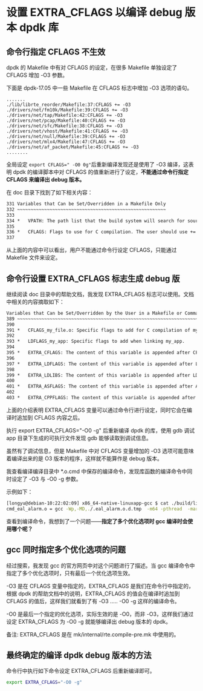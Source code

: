 # 设置 EXTRA_CFLAGS 以编译 debug 版本 dpdk 库
## 命令行指定 CFLAGS 不生效
dpdk 的 Makefile 中有对 CFLAGS 的设定，在很多 Makefile 单独设定了 CFLAGS 增加 -O3 参数。

下面是 dpdk-17.05 中一些 Makefile 在 CFLAGS 标志中增加 -O3 选项的语句。

```
.......
./lib/librte_reorder/Makefile:37:CFLAGS += -O3
./drivers/net/fm10k/Makefile:39:CFLAGS += -O3
./drivers/net/tap/Makefile:42:CFLAGS += -O3
./drivers/net/pcap/Makefile:40:CFLAGS += -O3
./drivers/net/sfc/Makefile:38:CFLAGS += -O3
./drivers/net/vhost/Makefile:41:CFLAGS += -O3
./drivers/net/null/Makefile:39:CFLAGS += -O3
./drivers/net/mlx4/Makefile:47:CFLAGS += -O3
./drivers/net/af_packet/Makefile:45:CFLAGS += -O3
........
```
全局设定 ```export CFLAGS=" -O0 0g"```后重新编译发现还是使用了 -O3 编译，这表明 dpdk 的编译脚本中对 CFLAGS 的值重新进行了设定，**不能通过命令行指定 CFLAGS 来编译出 debug 版本。**

在 doc 目录下找到了如下相关内容：
```rst
331 Variables that Can be Set/Overridden in a Makefile Only
332 ~~~~~~~~~~~~~~~~~~~~~~~~~~~~~~~~~~~~~~~~~~~~~~~~~~~~~~~
333 
334 *   VPATH: The path list that the build system will search for sources. By default, RTE_SRCDIR will be included in VPATH.
335 
336 *   CFLAGS: Flags to use for C compilation. The user should use +=  to append data in this variable.
337 
```
从上面的内容中可以看出，用户不能通过命令行设定 CFLAGS，只能通过 Makefile 文件来设定。

## 命令行设置 EXTRA_CFLAGS 标志生成 debug 版
继续阅读 doc 目录中的帮助文档，我发现 EXTRA_CFLAGS 标志可以使用。文档中相关的内容摘取如下：

```rst
Variables that Can be Set/Overridden by the User in a Makefile or Command Line
389 ~~~~~~~~~~~~~~~~~~~~~~~~~~~~~~~~~~~~~~~~~~~~~~~~~~~~~~~~~~~~~~~~~~~~~~~~~~~~~~
390 
391 *   CFLAGS_my_file.o: Specific flags to add for C compilation of my_file.c.
392 
393 *   LDFLAGS_my_app: Specific flags to add when linking my_app.
394     
395 *   EXTRA_CFLAGS: The content of this variable is appended after CFLAGS when compiling.
396 
397 *   EXTRA_LDFLAGS: The content of this variable is appended after LDFLAGS when linking.
398 
399 *   EXTRA_LDLIBS: The content of this variable is appended after LDLIBS when linking.
400 
401 *   EXTRA_ASFLAGS: The content of this variable is appended after ASFLAGS when assembling.
402 
403 *   EXTRA_CPPFLAGS: The content of this variable is appended after CPPFLAGS when using a C preprocessor on assembly files.
```

上面的介绍表明 EXTRA_CFLAGS 变量可以通过命令行进行设定，同时它会在编译时追加到 CFLAGS 内容之后。

执行 export EXTRA_CFLAGS="-O0 -g" 后重新编译 dpdk 的库，使用 gdb 调试 app 目录下生成的可执行文件发现 gdb 能够读取到调试信息。

虽然有了调试信息，但是 Makefile 中对 CFLAGS 变量增加的 -O3 选项可能意味着编译出来的是 O3 版本的程序，这样就不能算作是 debug 版本。

我查看编译编译目录中 *.o.cmd 中保存的编译命令，发现库函数的编译命令中同时设定了 -O3 与 -O0 -g 参数。

示例如下：

```bash
[longyu@debian-10:22:02:09] x86_64-native-linuxapp-gcc $ cat ./build/lib/librte_eal/linuxapp/eal/.eal_alarm.o.cmd 
cmd_eal_alarm.o = gcc -Wp,-MD,./.eal_alarm.o.d.tmp  -m64 -pthread  -march=native -DRTE_MACHINE_CPUFLAG_SSE -DRTE_MACHINE_CPUFLAG_SSE2 -DRTE_MACHINE_CPUFLAG_SSE3 -DRTE_MACHINE_CPUFLAG_SSSE3 -DRTE_MACHINE_CPUFLAG_SSE4_1 -DRTE_MACHINE_CPUFLAG_SSE4_2 -DRTE_MACHINE_CPUFLAG_AES -DRTE_MACHINE_CPUFLAG_PCLMULQDQ -DRTE_MACHINE_CPUFLAG_AVX -DRTE_MACHINE_CPUFLAG_RDRAND -DRTE_MACHINE_CPUFLAG_FSGSBASE -DRTE_MACHINE_CPUFLAG_F16C -DRTE_MACHINE_CPUFLAG_AVX2  -I/home/longyu/Downloads/dpdk-stable-17.02.1/x86_64-native-linuxapp-gcc/include -include /home/longyu/Downloads/dpdk-stable-17.02.1/x86_64-native-linuxapp-gcc/include/rte_config.h -I/home/longyu/Downloads/dpdk-stable-17.02.1/lib/librte_eal/linuxapp/eal/include -I/home/longyu/Downloads/dpdk-stable-17.02.1/lib/librte_eal/common -I/home/longyu/Downloads/dpdk-stable-17.02.1/lib/librte_eal/common/include -W -Wall -Wstrict-prototypes -Wmissing-prototypes -Wmissing-declarations -Wold-style-definition -Wpointer-arith -Wcast-align -Wnested-externs -Wcast-qual -Wformat-nonliteral -Wformat-security -Wundef -Wwrite-strings -O3  -O0 -g  -o eal_alarm.o -c /home/longyu/Downloads/dpdk-stable-17.02.1/lib/librte_eal/linuxapp/eal/eal_alarm.c  
```

查看到编译命令，我想到了一个问题——**指定了多个优化选项时 gcc 编译时会使用哪个呢？**

## gcc 同时指定多个优化选项的问题
经过搜索，我发现 gcc 的官方网页中对这个问题进行了描述。当 gcc 编译命令中指定了多个优化选项时，只有最后一个优化选项生效。

-O3 是在 CFLAGS 变量中指定的，EXTRA_CFLAGS 是我们在命令行中指定的，根据 dpdk 的帮助文档中的说明，EXTRA_CFLAGS 的值会在编译时追加到 CFLAGS 的值后，这样我们就看到了有 -O3 ..... -O0 -g 这样的编译命令。

-O0 是最后一个指定的优化选项，实际生效的是 -O0，而非 -O3，这样我们通过设定 EXTRA_CFLAGS 为 -O0 -g 就能够编译出 debug 版本的 dpdk。

备注: EXTRA_CFLAGS 是在  mk/internal/rte.compile-pre.mk 中使用的。

## 最终确定的编译 dpdk debug 版本的方法
命令行中执行如下命令设定 EXTRA_CFLAGS 后重新编译即可。

```bash
export EXTRA_CFLAGS="-O0 -g"
```



